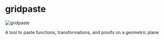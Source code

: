gridpaste
=========

![gridpaste](http://i.imgur.com/SgA43Vu.png) 

A tool to paste functions, transformations, and proofs on a geometric plane


